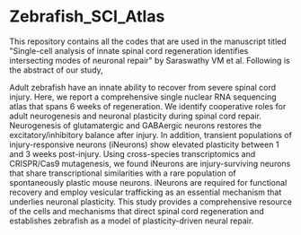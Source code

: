 # Zebrafish_SCI_Atlas
This repository contains all the codes that are used in the manuscript titled "Single-cell analysis of innate spinal cord regeneration identifies intersecting modes of neuronal repair" by Saraswathy VM et al. Following is the abstract of our study,


Adult zebrafish have an innate ability to recover from severe spinal cord injury. Here, we report a comprehensive single nuclear RNA sequencing atlas that spans 6 weeks of regeneration. We identify cooperative roles for adult neurogenesis and neuronal plasticity during spinal cord repair. Neurogenesis of glutamatergic and GABAergic neurons restores the excitatory/inhibitory balance after injury. In addition, transient populations of injury-responsive neurons (iNeurons) show elevated plasticity between 1 and 3 weeks post-injury. Using cross-species transcriptomics and CRISPR/Cas9 mutagenesis, we found iNeurons are injury-surviving neurons that share transcriptional similarities with a rare population of spontaneously plastic mouse neurons. iNeurons are required for functional recovery and employ vesicular trafficking as an essential mechanism that underlies neuronal plasticity. This study provides a comprehensive resource of the cells and mechanisms that direct spinal cord regeneration and establishes zebrafish as a model of plasticity-driven neural repair.
